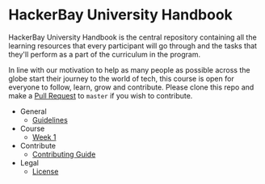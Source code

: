 # HackerBay University Handbook

HackerBay University Handbook is the central repository containing all the learning resources that every participant will go through and the tasks that they'll perform as a part of the curriculum in the program. 

In line with our motivation to help as many people as possible across the globe start their journey to the world of tech, this course is open for everyone to follow, learn, grow and contribute. Please clone this repo and make a [Pull Request](https://help.github.com/articles/about-pull-requests/) to `master` if you wish to contribute. 

* General
  * [Guidelines](/Guidelines/README.md)
* Course
  * [Week 1](/Week-1/README.md)   
* Contribute
  * [Contributing Guide](/contribute/README.md)
* Legal
  * [License](/license/README.md)
  
